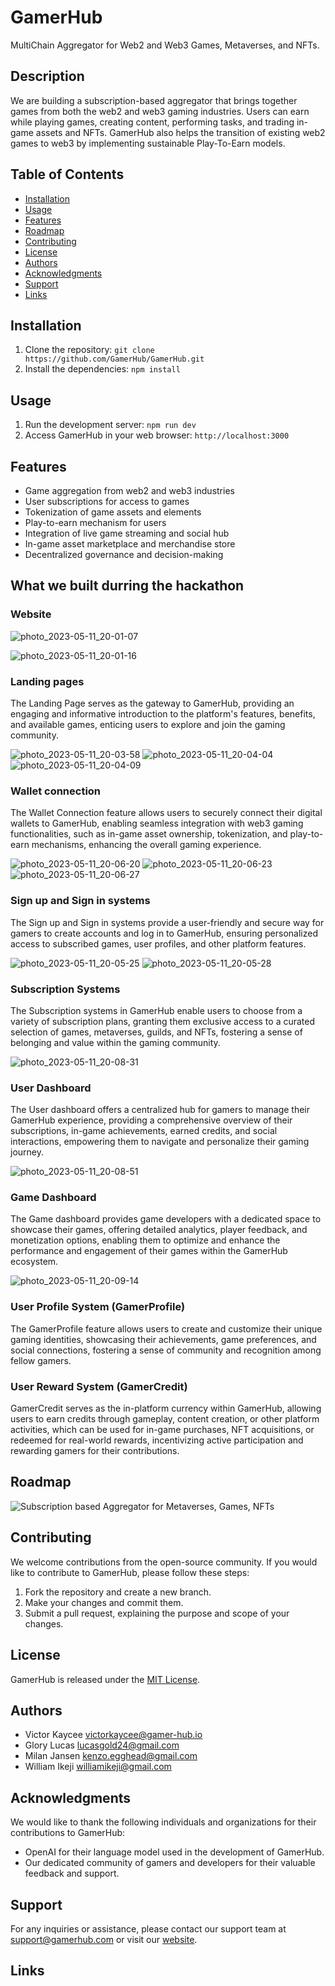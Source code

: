 # GamerHub

MultiChain Aggregator for Web2 and Web3 Games, Metaverses, and NFTs.

## Description

We are building a subscription-based aggregator that brings together games from both the web2 and web3 gaming industries.
Users can earn while playing games, creating content, performing tasks, and trading in-game assets and NFTs.
GamerHub also helps the transition of existing web2 games to web3 by implementing sustainable Play-To-Earn models.

## Table of Contents

- [Installation](#installation)
- [Usage](#usage)
- [Features](#features)
- [Roadmap](#roadmap)
- [Contributing](#contributing)
- [License](#license)
- [Authors](#authors)
- [Acknowledgments](#acknowledgments)
- [Support](#support)
- [Links](#links)

## Installation

1. Clone the repository: `git clone https://github.com/GamerHub/GamerHub.git`
2. Install the dependencies: `npm install`

## Usage

1. Run the development server: `npm run dev`
2. Access GamerHub in your web browser: `http://localhost:3000`

## Features

- Game aggregation from web2 and web3 industries
- User subscriptions for access to games
- Tokenization of game assets and elements
- Play-to-earn mechanism for users
- Integration of live game streaming and social hub
- In-game asset marketplace and merchandise store
- Decentralized governance and decision-making

## What we built durring the hackathon
### Website
![photo_2023-05-11_20-01-07](https://github.com/gamerhubio/bnb-hackathon-pro/assets/131058062/1bf83e74-aefd-47cc-8298-cdbd81825e37)

![photo_2023-05-11_20-01-16](https://github.com/gamerhubio/bnb-hackathon-pro/assets/131058062/9d699255-3bb9-4fb6-bfb0-72f91d024232)



### Landing pages

The Landing Page serves as the gateway to GamerHub, providing an engaging and informative introduction to the platform's features, benefits, and available games, enticing users to explore and join the gaming community.

![photo_2023-05-11_20-03-58](https://github.com/gamerhubio/bnb-hackathon-pro/assets/131058062/88434e0e-9fb6-4838-bb1d-137f36bdd4c0)
![photo_2023-05-11_20-04-04](https://github.com/gamerhubio/bnb-hackathon-pro/assets/131058062/48a5906f-50b1-4b11-99d6-628622108273)
![photo_2023-05-11_20-04-09](https://github.com/gamerhubio/bnb-hackathon-pro/assets/131058062/6e6f992b-3355-4b5e-a317-cc96dabf896d)



### Wallet connection

The Wallet Connection feature allows users to securely connect their digital wallets to GamerHub, enabling seamless integration with web3 gaming functionalities, such as in-game asset ownership, tokenization, and play-to-earn mechanisms, enhancing the overall gaming experience.

![photo_2023-05-11_20-06-20](https://github.com/gamerhubio/bnb-hackathon-pro/assets/131058062/6e5ba5a8-7250-4dc2-ad7d-bd0ffb9a7fbc)
![photo_2023-05-11_20-06-23](https://github.com/gamerhubio/bnb-hackathon-pro/assets/131058062/d3d87952-98c7-4895-ae4f-79810d10fece)
![photo_2023-05-11_20-06-27](https://github.com/gamerhubio/bnb-hackathon-pro/assets/131058062/b5593a1e-2c82-4146-9c18-7d29bf623565)




### Sign up and Sign in systems

The Sign up and Sign in systems provide a user-friendly and secure way for gamers to create accounts and log in to GamerHub, ensuring personalized access to subscribed games, user profiles, and other platform features.

![photo_2023-05-11_20-05-25](https://github.com/gamerhubio/bnb-hackathon-pro/assets/131058062/df19cc96-64f6-4c4c-ae40-0ae4270fe21d)
![photo_2023-05-11_20-05-28](https://github.com/gamerhubio/bnb-hackathon-pro/assets/131058062/0e78946b-3e0f-407f-8ea8-24287e28fe1d)


### Subscription Systems

The Subscription systems in GamerHub enable users to choose from a variety of subscription plans, granting them exclusive access to a curated selection of games, metaverses, guilds, and NFTs, fostering a sense of belonging and value within the gaming community.

![photo_2023-05-11_20-08-31](https://github.com/gamerhubio/bnb-hackathon-pro/assets/131058062/42876de5-c1ef-42b1-92c9-99ea7819dbf5)


### User Dashboard
The User dashboard offers a centralized hub for gamers to manage their GamerHub experience, providing a comprehensive overview of their subscriptions, in-game achievements, earned credits, and social interactions, empowering them to navigate and personalize their gaming journey.

![photo_2023-05-11_20-08-51](https://github.com/gamerhubio/bnb-hackathon-pro/assets/131058062/c90d75dd-0602-4477-9216-2a2033cf97d5)


### Game Dashboard

The Game dashboard provides game developers with a dedicated space to showcase their games, offering detailed analytics, player feedback, and monetization options, enabling them to optimize and enhance the performance and engagement of their games within the GamerHub ecosystem.

![photo_2023-05-11_20-09-14](https://github.com/gamerhubio/bnb-hackathon-pro/assets/131058062/3c803e86-334d-4a61-a5c2-7f6bbf16eca1)



### User Profile System (GamerProfile)

The GamerProfile feature allows users to create and customize their unique gaming identities, showcasing their achievements, game preferences, and social connections, fostering a sense of community and recognition among fellow gamers.

### User Reward System (GamerCredit)

GamerCredit serves as the in-platform currency within GamerHub, allowing users to earn credits through gameplay, content creation, or other platform activities, which can be used for in-game purchases, NFT acquisitions, or redeemed for real-world rewards, incentivizing active participation and rewarding gamers for their contributions.


## Roadmap

![Subscription based Aggregator for Metaverses, Games, NFTs](https://github.com/gamerhubio/bnb-hackathon-pro/assets/131058062/25533e34-88ee-4ab1-8d4b-7a41a28353f2)



## Contributing

We welcome contributions from the open-source community. If you would like to contribute to GamerHub, please follow these steps:

1. Fork the repository and create a new branch.
2. Make your changes and commit them.
3. Submit a pull request, explaining the purpose and scope of your changes.

## License

GamerHub is released under the [MIT License](https://opensource.org/licenses/MIT).

## Authors

- Victor Kaycee <victorkaycee@gamer-hub.io>
- Glory Lucas <lucasgold24@gmail.com>
- Milan Jansen <kenzo.egghead@gmail.com>
- William Ikeji <williamikeji@gmail.com>

## Acknowledgments

We would like to thank the following individuals and organizations for their contributions to GamerHub:

- OpenAI for their language model used in the development of GamerHub.
- Our dedicated community of gamers and developers for their valuable feedback and support.

## Support

For any inquiries or assistance, please contact our support team at support@gamerhub.com or visit our [website](https://www.gamerhub.com).


## Links

